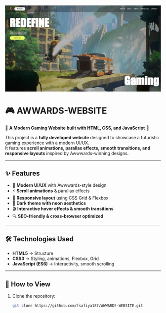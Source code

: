 ![Website Preview](image.png)
# 🎮 AWWARDS-WEBSITE

🚀 **A Modern Gaming Website built with HTML, CSS, and JavaScript** 🌟  

This project is a **fully developed website** designed to showcase a futuristic gaming experience with a modern UI/UX.  
It features **scroll animations, parallax effects, smooth transitions, and responsive layouts** inspired by Awwwards-winning designs.  

---

## ✨ Features
- 🎨 **Modern UI/UX** with Awwwards-style design  
- ⚡ **Scroll animations** & parallax effects  
- 📱 **Responsive layout** using CSS Grid & Flexbox  
- 🌌 **Dark theme with neon aesthetics**  
- 🎬 **Interactive hover effects & smooth transitions**  
- 🔍 **SEO-friendly & cross-browser optimized**  

---

## 🛠️ Technologies Used
- **HTML5** → Structure  
- **CSS3** → Styling, animations, Flexbox, Grid  
- **JavaScript (ES6)** → Interactivity, smooth scrolling  

---

## 🚀 How to View
1. Clone the repository:
   ```bash
   git clone https://github.com/fsafiya187/AWWARDS-WEBSITE.git
